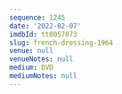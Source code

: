```yaml
---
sequence: 1245
date: '2022-02-07'
imdbId: tt0057073
slug: french-dressing-1964
venue: null
venueNotes: null
medium: DVD
mediumNotes: null
---
```


